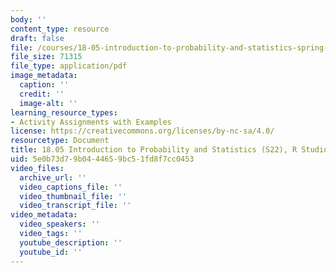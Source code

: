 ```yaml
---
body: ''
content_type: resource
draft: false
file: /courses/18-05-introduction-to-probability-and-statistics-spring-2022/mit18_05_s22_studio9-instructions.pdf
file_size: 71315
file_type: application/pdf
image_metadata:
  caption: ''
  credit: ''
  image-alt: ''
learning_resource_types:
- Activity Assignments with Examples
license: https://creativecommons.org/licenses/by-nc-sa/4.0/
resourcetype: Document
title: 18.05 Introduction to Probability and Statistics (S22), R Studio 9
uid: 5e0b73d7-9b04-4465-9bc5-1fd8f7cc0453
video_files:
  archive_url: ''
  video_captions_file: ''
  video_thumbnail_file: ''
  video_transcript_file: ''
video_metadata:
  video_speakers: ''
  video_tags: ''
  youtube_description: ''
  youtube_id: ''
---
```


